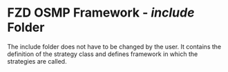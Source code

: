 # FZD OSMP Framework - *include* Folder

The include folder does not have to be changed by the user. It contains the definition of the strategy class and defines framework in which the strategies are called.

